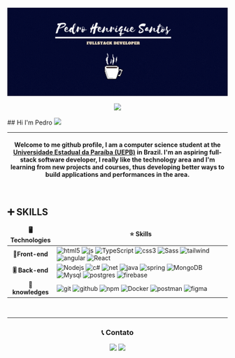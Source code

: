 <p align="center">
  <img src="https://github.com/Pedrohsantosg/Pedrohsantosg/blob/main/images/Pedro%20Henrique.gif"> 
</p>

<p align="center">
 <a href="https://github.com/DenverCoder1/readme-typing-svg"><img src="https://readme-typing-svg.herokuapp.com?lines=BEM+VINDOS+AO+MEU+GITHUB;ESTUDANTE+CIÊNCIA+DA+COMPUTAÇÃO;SEMPRE+BUSCANDO+NOVAS+TECNOLOGIAS;&center=true&width=500&height=50&font=georgia"></a>
</p>
## Hi I'm Pedro <img src="https://media.giphy.com/media/hvRJCLFzcasrR4ia7z/giphy.gif" width="3%">
<hr/>
<h4 align="center">Welcome to me github profile, I am a computer science student at the <a href="https://uepb.edu.br"> Universidade Estadual da Paraíba (UEPB)</a> in Brazil.
I'm an aspiring full-stack software developer, I really like the technology area and I'm learning from new projects and courses, thus developing better ways to build applications and performances in the area.</h4>
<br>

## **➕ SKILLS**

<table align="center">
  <thead align="center">
    <tr>
      	<td><b>🖥 Technologies</b></td>
	<td><b>⭐ Skills</b></td>
    </tr>
  </thead>
  <tbody>
    <tr>
	    <td align="center" > <b>📱Front-end</b></td>
	    <td>
		    <img alt="html5" src="https://img.shields.io/badge/-HTML5-E34F26?style=flat-square&logo=html5&logoColor=white" />
		    <img alt="js" src="https://img.shields.io/badge/JavaScript-F7DF1E?style=flat-square&logo=javascript&logoColor=black" />
		    <img alt="TypeScript" src="https://img.shields.io/badge/-TypeScript-007ACC?style=flat-square&logo=typescript&logoColor=white" />
		    <img alt="css3" src="https://img.shields.io/badge/CSS-239120?&style=flat-square&logo=css3&logoColor=white" />
		    <img alt="Sass" src="https://img.shields.io/badge/-Sass-CC6699?style=flat-square&logo=sass&logoColor=white" />
		    <img alt="tailwind" src="https://img.shields.io/badge/Tailwind_CSS-38B2AC?style=flat-square&logo=tailwind-css&logoColor=white" />
		    <img alt="angular" src="https://img.shields.io/badge/-Angular-DD0031?style=flat-square&logo=angular&logoColor=white" />
		    <img alt="React" src="https://img.shields.io/badge/-React-45b8d8?style=flat-square&logo=react&logoColor=white" /> 
	    </td>
    </tr>
    <tr>
	   <td align="center"  > <b>🎚 Back-end</b></td>
	     <td width="600px">
		    <img alt="Nodejs" src="https://img.shields.io/badge/-Nodejs-43853d?style=flat-square&logo=Node.js&logoColor=white" />
		    <img alt="c#" src="https://img.shields.io/badge/C%23-239120?style=flat-square&logo=c-sharp&logoColor=white" />
		    <img alt="net" src="https://img.shields.io/badge/.NET-5C2D91?style=flat-square&logo=.net&logoColor=white" />
		    <img alt="java" src="https://img.shields.io/badge/Java-ED8B00?style=flat-squaree&logo=java&logoColor=white" />
		    <img alt="spring" src="https://img.shields.io/badge/Spring-6DB33F?style=flat-square&logo=spring&logoColor=white" />
		    <img alt="MongoDB" src="https://img.shields.io/badge/-MongoDB-13aa52?style=flat-square&logo=mongodb&logoColor=white" />
		    <img alt="Mysql" src="https://img.shields.io/badge/MySQL-00000F?style=flat-square&logo=mysql&logoColor=white" />
		    <img alt="postgres" src="https://img.shields.io/badge/PostgreSQL-316192?style=flat-square&logo=postgresql&logoColor=white" />
		    <img alt="firebase" src="https://img.shields.io/badge/Firebase-F29D0C?style=flat-square&logo=firebase&logoColor=white" />
	    </td>
    </tr>
    <tr>
	    <td align="center" > <b>💾 knowledges</b></td>
	     <td >
		    <img alt="git" src="https://img.shields.io/badge/-Git-F05032?style=flat-square&logo=git&logoColor=white" />
		    <img alt="github" src="https://img.shields.io/badge/github-%23121011.svg?style=flat-square&logo=github&logoColor=white" />
		    <img alt="npm" src="https://img.shields.io/badge/-NPM-CB3837?style=flat-square&logo=npm&logoColor=white" />
		    <img alt="Docker" src="https://img.shields.io/badge/-Docker-46a2f1?style=flat-square&logo=docker&logoColor=white" />
		    <img alt="postman" src="https://img.shields.io/badge/Postman-FF6C37?style=flat-square&logo=postman&logoColor=white" />
		    <img alt="figma" src="https://img.shields.io/badge/figma-%23F24E1E.svg?style=flat-square&logo=figma&logoColor=white" />
	    </td>
    </tr>
  </tbody>
</table>
<br/>

---   

<h3 align = "center">📞 Contato</h3>
<p align="center">
  <a href="https://www.linkedin.com/in/p-h-s-g/"><img src="https://img.shields.io/badge/Linkedin-0077B5?style=for-the-badge&logo=linkedin&logoColor=white"/></a>
  <a href="mailto:pedrohsantos921@gmail.com"><img src="https://img.shields.io/badge/gmail-FF6347?style=for-the-badge&logo=gmail&logoColor=white"/></a>

